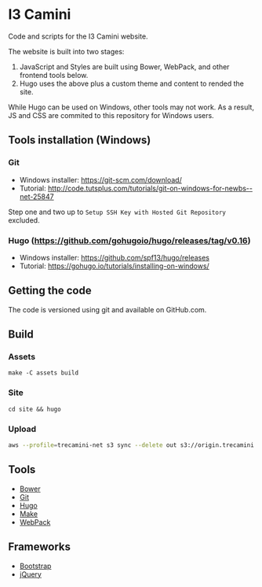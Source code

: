 I3 Camini
=========
Code and scripts for the I3 Camini website.

The website is built into two stages:

  1. JavaScript and Styles are built using Bower, WebPack,
     and other frontend tools below.
  2. Hugo uses the above plus a custom theme and content to rended the site.

While Hugo can be used on Windows, other tools may not work.
As a result, JS and CSS are commited to this repository for Windows users.


Tools installation (Windows)
----------------------------
### Git

  * Windows installer: https://git-scm.com/download/
  * Tutorial: http://code.tutsplus.com/tutorials/git-on-windows-for-newbs--net-25847

Step one and two up to `Setup SSH Key with Hosted Git Repository` excluded.


### Hugo (https://github.com/gohugoio/hugo/releases/tag/v0.16)

  * Windows installer: https://github.com/spf13/hugo/releases
  * Tutorial: https://gohugo.io/tutorials/installing-on-windows/


Getting the code
----------------
The code is versioned using git and available on GitHub.com.


Build
-----
### Assets
```
make -C assets build
```

### Site
```
cd site && hugo
```

### Upload
```bash
aws --profile=trecamini-net s3 sync --delete out s3://origin.trecamini.net
```


Tools
-----

  * [Bower](http://webpack.github.io/)
  * [Git](https://git-scm.com/)
  * [Hugo](https://gohugo.io/)
  * [Make](https://www.gnu.org/software/make/)
  * [WebPack](http://webpack.github.io/)


Frameworks
----------

  * [Bootstrap](http://getbootstrap.com/)
  * [jQuery](https://jquery.com/)

